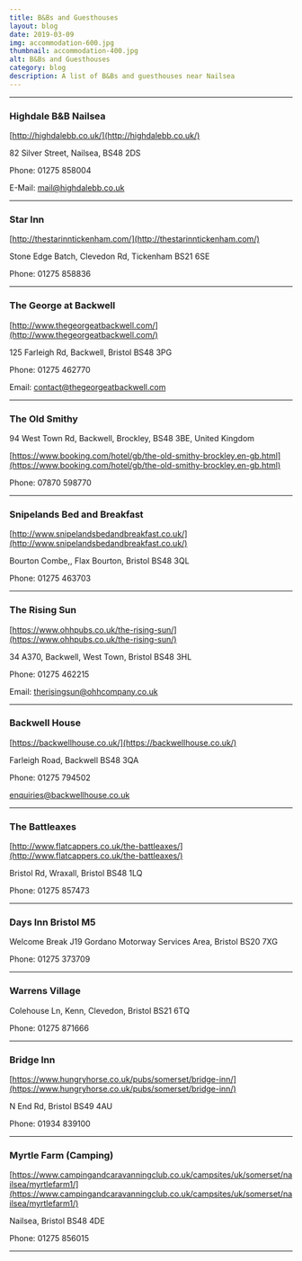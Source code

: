 ```yaml
---
title: B&Bs and Guesthouses
layout: blog
date: 2019-03-09
img: accommodation-600.jpg
thumbnail: accommodation-400.jpg
alt: B&Bs and Guesthouses
category: blog
description: A list of B&Bs and guesthouses near Nailsea
---
```

---
### Highdale B&B Nailsea

[http://highdalebb.co.uk/](http://highdalebb.co.uk/)

82 Silver Street, Nailsea, BS48 2DS

Phone: 01275 858004 

E-Mail: mail@highdalebb.co.uk

---

### Star Inn

[http://thestarinntickenham.com/](http://thestarinntickenham.com/)

Stone Edge Batch, Clevedon Rd, Tickenham BS21 6SE

Phone: 01275 858836

---

### The George at Backwell

[http://www.thegeorgeatbackwell.com/](http://www.thegeorgeatbackwell.com/)

125 Farleigh Rd, Backwell, Bristol BS48 3PG

Phone: 01275 462770

Email: contact@thegeorgeatbackwell.com

---

### The Old Smithy

94 West Town Rd, Backwell, Brockley, BS48 3BE, United Kingdom

[https://www.booking.com/hotel/gb/the-old-smithy-brockley.en-gb.html](https://www.booking.com/hotel/gb/the-old-smithy-brockley.en-gb.html)

Phone: 07870 598770

---
### Snipelands Bed and Breakfast

[http://www.snipelandsbedandbreakfast.co.uk/](http://www.snipelandsbedandbreakfast.co.uk/)

Bourton Combe,, Flax Bourton, Bristol BS48 3QL

Phone: 01275 463703

---
### The Rising Sun

[https://www.ohhpubs.co.uk/the-rising-sun/](https://www.ohhpubs.co.uk/the-rising-sun/)

34 A370, Backwell, West Town, Bristol BS48 3HL

Phone: 01275 462215

Email: therisingsun@ohhcompany.co.uk

---
### Backwell House

[https://backwellhouse.co.uk/](https://backwellhouse.co.uk/)

Farleigh Road, Backwell BS48 3QA

Phone: 01275 794502

enquiries@backwellhouse.co.uk

---
### The Battleaxes

[http://www.flatcappers.co.uk/the-battleaxes/](http://www.flatcappers.co.uk/the-battleaxes/)

Bristol Rd, Wraxall, Bristol BS48 1LQ

Phone: 01275 857473

---

### Days Inn Bristol M5

Welcome Break J19 Gordano Motorway Services Area, Bristol BS20 7XG

Phone: 01275 373709

---
### Warrens Village

Colehouse Ln, Kenn, Clevedon, Bristol BS21 6TQ

Phone: 01275 871666

---
### Bridge Inn

[https://www.hungryhorse.co.uk/pubs/somerset/bridge-inn/](https://www.hungryhorse.co.uk/pubs/somerset/bridge-inn/)

N End Rd, Bristol BS49 4AU

Phone: 01934 839100

---
### Myrtle Farm (Camping)

[https://www.campingandcaravanningclub.co.uk/campsites/uk/somerset/nailsea/myrtlefarm1/](https://www.campingandcaravanningclub.co.uk/campsites/uk/somerset/nailsea/myrtlefarm1/)

Nailsea, Bristol BS48 4DE

Phone: 01275 856015

---